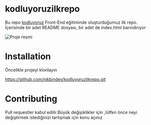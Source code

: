 # kodluyoruzilkrepo
Bu repo [kodluyoruz](https://www.kodluyoruz.org) Front-End eğitiminde oluşturduğumuz ilk repo. İçerisinde bir adet README dosyası, bir adet de index.html barındırıyor

![Proje resmi](/github.PNG)

# Installation
Öncelikle projeyi klonlayın

<https://github.com/nikbindev/kodluyoruzilkrepo.git>

# Contributing
Pull requestler kabul edilir.Büyük değişiklikler için ,lütfen önce neyi değiştirmek istediğinizi tartışmak için konu açınız 